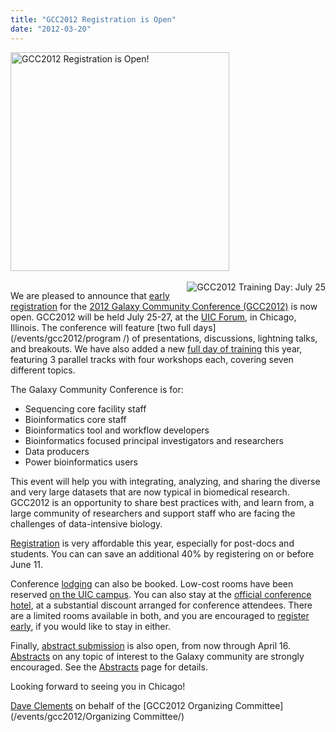 ```yaml
---
title: "GCC2012 Registration is Open"
date: "2012-03-20"
---
```

<div class='right'><a href='/events/gcc2012/register/'><img src="/images/galaxy-logos/GCC2012LogoWide400.png" alt="GCC2012 Registration is Open!" width="350" /></a><br /><br /><a href='/events/gcc2012/training-day/'><img src="/images/galaxy-logos/GCC2012TrainingDayLogo.png" alt="GCC2012 Training Day: July 25" align="right" /></a></div>

We are pleased to announce that [early registration](/events/gcc2012/register/) for the [2012 Galaxy Community Conference (GCC2012)](/events/gcc2012/) is now open.  GCC2012 will be held July 25-27, at the [UIC Forum](http://www.uic.edu/depts/uicforum/), in Chicago, Illinois.  The conference will feature [two full days](/events/gcc2012/program /) of presentations, discussions, lightning talks, and breakouts.  We have also added a new [full day of training](/events/gcc2012/training-day/) this year, featuring 3 parallel tracks with four workshops each, covering seven different topics.

The Galaxy Community Conference is for:
* Sequencing core facility staff
* Bioinformatics core staff
* Bioinformatics tool and workflow developers
* Bioinformatics focused principal investigators and researchers
* Data producers
* Power bioinformatics users

This event will help you with integrating, analyzing, and sharing the diverse and very large datasets that are now typical in biomedical research.  GCC2012 is an opportunity to share best practices with, and learn from, a large community of researchers and support staff who are facing the challenges of data-intensive biology.

[Registration](/events/gcc2012/register/) is very affordable this year, especially for post-docs and students. You can can save an additional 40% by registering on or before June 11.  

Conference [lodging](/events/gcc2012/logistics/#lodging) can also be booked.  Low-cost rooms have been reserved [on the UIC campus](/events/gcc2012/logistics/#james-stuckel-towers).  You can also stay at the [official conference hotel](/events/gcc2012/logistics/#crowne-plaza-chicago-metro-downtown), at a substantial discount arranged for conference attendees.  There are a limited rooms available in both, and you are encouraged to [register early](/events/gcc2012/register/), if you would like to stay in either.

Finally, [abstract submission](/events/gcc2012/abstracts/) is also open, from now through April 16.  [Abstracts](/events/gcc2012/abstracts/) on any topic of interest to the Galaxy community are strongly encouraged.  See the [Abstracts](/events/gcc2012/abstracts/) page for details.

Looking forward to seeing you in Chicago!

[Dave Clements](/people/dave-clements/) on behalf of the [GCC2012 Organizing Committee](/events/gcc2012/Organizing Committee/)
